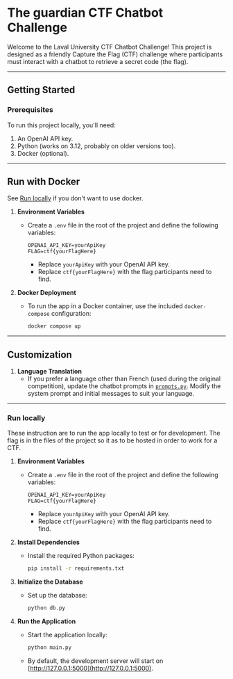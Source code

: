# The guardian CTF Chatbot Challenge

Welcome to the Laval University CTF Chatbot Challenge! This project is designed as a friendly Capture the Flag (CTF) challenge where participants must interact with a chatbot to retrieve a secret code (the flag). 

---

## **Getting Started**

### **Prerequisites**
To run this project locally, you'll need:
1. An OpenAI API key.
2. Python (works on 3.12, probably on older versions too).
3. Docker (optional).

---

## **Run with Docker**
See [Run locally](#run-locally) if you don't want to use docker.

1. **Environment Variables**
   - Create a `.env` file in the root of the project and define the following variables:
     ```dotenv
     OPENAI_API_KEY=yourApiKey
     FLAG=ctf{yourFlagHere}
     ```
     - Replace `yourApiKey` with your OpenAI API key.
     - Replace `ctf{yourFlagHere}` with the flag participants need to find.


2. **Docker Deployment**
   - To run the app in a Docker container, use the included `docker-compose` configuration:
     ```bash
     docker compose up
     ```

---

## **Customization**

1. **Language Translation**
   - If you prefer a language other than French (used during the original competition), update the chatbot prompts in [`prompts.py`](./prompts.py). Modify the system prompt and initial messages to suit your language.

---

### **Run locally**
These instruction are to run the app locally to test or for development. The flag is in the files of the project so it as to be hosted in order to work for a CTF. 

1. **Environment Variables**
   - Create a `.env` file in the root of the project and define the following variables:
     ```dotenv
     OPENAI_API_KEY=yourApiKey
     FLAG=ctf{yourFlagHere}
     ```
     - Replace `yourApiKey` with your OpenAI API key.
     - Replace `ctf{yourFlagHere}` with the flag participants need to find.

2. **Install Dependencies**
   - Install the required Python packages:
     ```bash
     pip install -r requirements.txt
     ```

3. **Initialize the Database**
   - Set up the database:
     ```bash
     python db.py
     ```

4. **Run the Application**
   - Start the application locally:
     ```bash
     python main.py
     ```
   - By default, the development server will start on [http://127.0.0.1:5000](http://127.0.0.1:5000).


